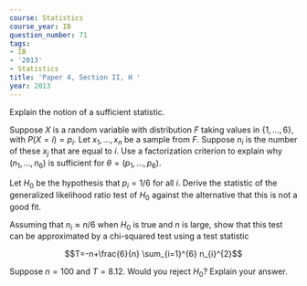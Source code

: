 ```yaml
---
course: Statistics
course_year: IB
question_number: 71
tags:
- IB
- '2013'
- Statistics
title: 'Paper 4, Section II, H '
year: 2013
---
```




Explain the notion of a sufficient statistic.

Suppose $X$ is a random variable with distribution $F$ taking values in $\{1, \ldots, 6\}$, with $P(X=i)=p_{i}$. Let $x_{1}, \ldots, x_{n}$ be a sample from $F$. Suppose $n_{i}$ is the number of these $x_{j}$ that are equal to $i$. Use a factorization criterion to explain why $\left(n_{1}, \ldots, n_{6}\right)$ is sufficient for $\theta=\left(p_{1}, \ldots, p_{6}\right)$.

Let $H_{0}$ be the hypothesis that $p_{i}=1 / 6$ for all $i$. Derive the statistic of the generalized likelihood ratio test of $H_{0}$ against the alternative that this is not a good fit.

Assuming that $n_{i} \approx n / 6$ when $H_{0}$ is true and $n$ is large, show that this test can be approximated by a chi-squared test using a test statistic

$$T=-n+\frac{6}{n} \sum_{i=1}^{6} n_{i}^{2}$$

Suppose $n=100$ and $T=8.12$. Would you reject $H_{0} ?$ Explain your answer.